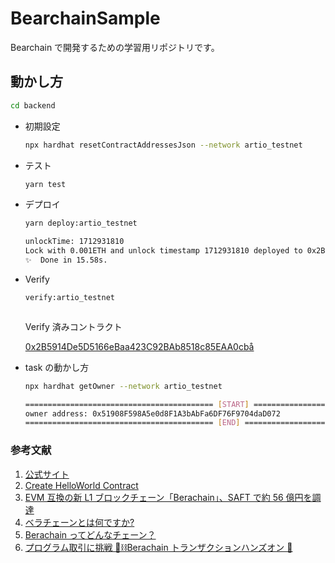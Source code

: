 # BearchainSample

Bearchain で開発するための学習用リポジトリです。

## 動かし方

```bash
cd backend
```

- 初期設定

  ```bash
  npx hardhat resetContractAddressesJson --network artio_testnet
  ```

- テスト

  ```bash
  yarn test
  ```

- デプロイ

  ```bash
  yarn deploy:artio_testnet
  ```

  ```bash
  unlockTime: 1712931810
  Lock with 0.001ETH and unlock timestamp 1712931810 deployed to 0x2B5914De5D5166eBaa423C92BAb8518c85EAA0cb
  ✨  Done in 15.58s.
  ```

- Verify

  ```bash
  verify:artio_testnet
  ```

  ```bash

  ```

  Verify 済みコントラクト

  [0x2B5914De5D5166eBaa423C92BAb8518c85EAA0cbå](https://artio.beratrail.io/address/0x2B5914De5D5166eBaa423C92BAb8518c85EAA0cb/contract/80085/code)

- task の動かし方

  ```bash
  npx hardhat getOwner --network artio_testnet
  ```

  ```bash
  ========================================== [START] ==========================================
  owner address: 0x51908F598A5e0d8F1A3bAbFa6DF76F9704daD072
  ========================================== [END] ==========================================
  ```

### 参考文献

1. [公式サイト](https://www.berachain.com/)
2. [Create HelloWorld Contract](https://docs.berachain.com/developers/guides/create-helloworld-contract-using-hardhat)
3. [EVM 互換の新 L1 ブロックチェーン「Berachain」、SAFT で約 56 億円を調達](https://coinpost.jp/?p=453990)
4. [ベラチェーンとは何ですか?](https://www.gate.io/ja/learn/articles/what-is-berachain/315)
5. [Berachain ってどんなチェーン？](https://note.com/viwashi_/n/ndda701e1605b)
6. [プログラム取引に挑戦 🐻⛓Berachain トランザクションハンズオン 🙌](https://cosmosjapan.notion.site/Berachain-361cd7b5df824c1bb3bcdcd5721bfbd5)
